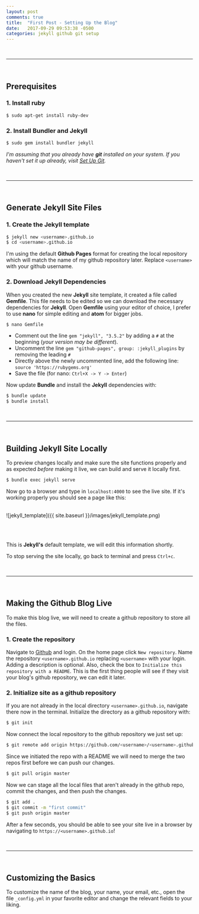 ```yaml
---
layout: post
comments: true
title:  "First Post - Setting Up the Blog"
date:   2017-09-29 09:53:38 -0500
categories: jekyll github git setup
---
```


<br>

---

<br>

## **Prerequisites**

### 1. Install ruby
```bash
$ sudo apt-get install ruby-dev
```

### 2. Install Bundler and Jekyll
```bash
$ sudo gem install bundler jekyll
```

*I'm assuming that you already have __git__ installed on your system.
  If you haven't set it up already, visit
  [Set Up Git](https://help.github.com/articles/set-up-git/).*

<br>

---

<br>

## **Generate Jekyll Site Files**

### 1. Create the Jekyll template
```bash
$ jekyll new <username>.github.io
$ cd <username>.github.io
```
I'm using the default **Github Pages** format for creating the local repository
  which will match the name of my github repository later. Replace `<username>`
  with your github username.

### 2. Download Jekyll Dependencies
When you created the new **Jekyll** site template, it created a file called
  **Gemfile**. This file needs to be edited so we can download the necessary
  dependencies for **Jekyll**. Open **Gemfile** using your editor of choice,
  I prefer to use **nano** for simple editing and **atom** for bigger jobs.
```bash
$ nano Gemfile
```

  * Comment out the line `gem "jekyll", "3.5.2"` by adding a `#` at the
    beginning (*your version may be different*).
  * Uncomment the line `gem "github-pages", group: :jekyll_plugins` by
    removing the leading `#`
  * Directly above the newly uncommented line, add the following line: `source
    'https://rubygems.org'`
  * Save the file (for nano: `Ctrl+X -> Y -> Enter`)

Now update **Bundle** and install the **Jekyll** dependencies with:
```bash
$ bundle update
$ bundle install
```

<br>

---

<br>

## **Building Jekyll Site Locally**
To preview changes locally and make sure the site functions properly and as
  expected *before* making it live, we can build and serve it locally first.

```bash
$ bundle exec jekyll serve
```

Now go to a browser and type in `localhost:4000` to see the live site. If it's
  working properly you should see a page like this:
<br><br>

![jekyll_template]({{ site.baseurl }}/images/jekyll_template.png)

<br><br>

This is **Jekyll's** default template, we will edit this information shortly.

To stop serving the site locally, go back to terminal and press `Ctrl+c`.

<br>

---

<br>

## **Making the Github Blog Live**
To make this blog live, we will need to create a github repository to store all
  the files.

### 1. Create the repository
Navigate to [Github](https://github.com) and login. On the home page click `New
  repository`. Name the repository `<username>.github.io` replacing `<username>`
  with your login. Adding a description is optional. Also, check the box to
  `Initialize this repository with a README`. This is the first thing people will
  see if they visit your blog's github repository, we can edit it later.

### 2. Initialize site as a github repository
If you are not already in the local directory `<username>.github.io`, navigate
  there now in the terminal. Initialize the directory as a github repository
  with:
```bash
$ git init
```

Now connect the local repository to the github repository we just set up:
```bash
$ git remote add origin https://github.com/<username>/<username>.github.io
```

Since we initiated the repo with a README we will need to merge the two repos
  first before we can push our changes.
```bash
$ git pull origin master
```

Now we can stage all the local files that aren't already in the github repo,
  commit the changes, and then push the changes.
```bash
$ git add .
$ git commit -m "first commit"
$ git push origin master
```

After a few seconds, you should be able to see your site live in a browser by
  navigating to `https://<username>.github.io`!

<br>

---

<br>

## **Customizing the Basics**
To customize the name of the blog, your name, your email, etc., open the file
  `_config.yml` in your favorite editor and change the relevant fields to your
  liking.
